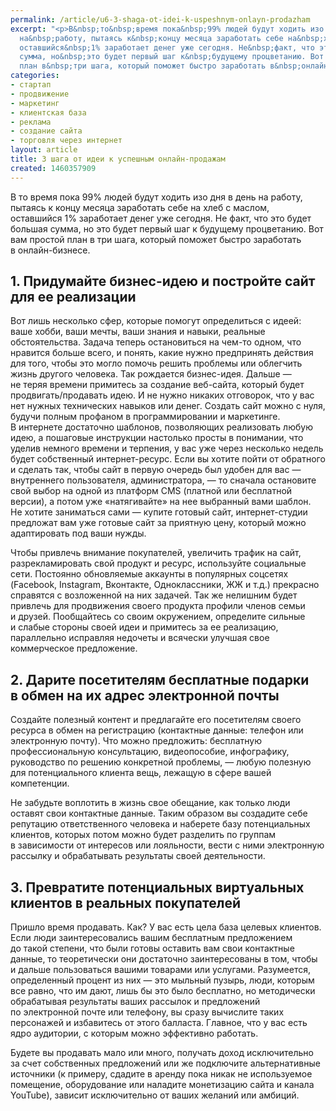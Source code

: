 ```yaml
---
permalink: /article/u6-3-shaga-ot-idei-k-uspeshnym-onlayn-prodazham
excerpt: "<p>В&nbsp;то&nbsp;время пока&nbsp;99% людей будут ходить изо дня в&nbsp;день
  на&nbsp;работу, пытаясь к&nbsp;концу месяца заработать себе на&nbsp;хлеб с&nbsp;маслом,
  оставшийся&nbsp;1% заработает денег уже сегодня. Не&nbsp;факт, что это будет большая
  сумма, но&nbsp;это будет первый шаг к&nbsp;будущему процветанию. Вот вам простой
  план в&nbsp;три шага, который поможет быстро заработать в&nbsp;онлайн-бизнесе.</p>"
categories:
- стартап
- продвижение
- маркетинг
- клиентская база
- реклама
- создание сайта
- торговля через интернет
layout: article
title: 3 шага от идеи к успешным онлайн-продажам
created: 1460357909
---
```

В то время пока 99% людей будут ходить изо дня в день на работу, пытаясь к концу месяца заработать себе на хлеб с маслом, оставшийся 1% заработает денег уже сегодня. Не факт, что это будет большая сумма, но это будет первый шаг к будущему процветанию. Вот вам простой план в три шага, который поможет быстро заработать в онлайн-бизнесе.

## 1. Придумайте бизнес-идею и постройте сайт для ее реализации ##

Вот лишь несколько сфер, которые помогут определиться с идеей: ваше хобби, ваши мечты, ваши знания и навыки, реальные обстоятельства. Задача теперь остановиться на чем-то одном, что нравится больше всего, и понять, какие нужно предпринять действия для того, чтобы это могло помочь решить проблемы или облегчить жизнь другого человека. Так рождается бизнес-идея. Дальше — не теряя времени примитесь за создание веб-сайта, который будет продвигать/продавать идею. И не нужно никаких отговорок, что у вас нет нужных технических навыков или денег. Создать сайт можно с нуля, будучи полным профаном в программировании и маркетинге. В интернете достаточно шаблонов, позволяющих реализовать любую идею, а пошаговые инструкции настолько просты в понимании, что уделив немного времени и терпения, у вас уже через несколько недель будет собственный интернет-ресурс. Если вы хотите пойти от обратного и сделать так, чтобы сайт в первую очередь был удобен для вас — внутреннего пользователя, администратора, — то сначала остановите свой выбор на одной из платформ CMS (платной или бесплатной версии), а потом уже «натягивайте» на нее выбранный вами шаблон. Не хотите заниматься сами — купите готовый сайт, интернет-студии предложат вам уже готовые сайт за приятную цену, который можно адаптировать под ваши нужды.

Чтобы привлечь внимание покупателей, увеличить трафик на сайт, разрекламировать свой продукт и ресурс, используйте социальные сети. Постоянно обновляемые аккаунты в популярных соцсетях (Facebook, Instagram, Вконтакте, Одноклассники, ЖЖ и т.д.) прекрасно справятся с возложенной на них задачей. Так же нелишним будет привлечь для продвижения своего продукта профили членов семьи и друзей. Пообщайтесь со своим окружением, определите сильные и слабые стороны своей идеи и примитесь за ее реализацию, параллельно исправляя недочеты и всячески улучшая свое коммерческое предложение.

## 2. Дарите посетителям бесплатные подарки в обмен на их адрес электронной почты ##

Создайте полезный контент и предлагайте его посетителям своего ресурса в обмен на регистрацию (контактные данные: телефон или электронную почту). Что можно предложить: бесплатную профессиональную консультацию, видеопособие, инфографику, руководство по решению конкретной проблемы, — любую полезную для потенциального клиента вещь, лежащую в сфере вашей компетенции.

Не забудьте воплотить в жизнь свое обещание, как только люди оставят свои контактные данные. Таким образом вы создадите себе репутацию ответственного человека и наберете базу потенциальных клиентов, которых потом можно будет разделить по группам в зависимости от интересов или лояльности, вести с ними электронную рассылку и обрабатывать результаты своей деятельности.

## 3. Превратите потенциальных виртуальных клиентов в реальных покупателей ##

Пришло время продавать. Как? У вас есть цела база целевых клиентов. Если люди заинтересовались вашим бесплатным предложением до такой степени, что были готовы оставить вам свои контактные данные, то теоретически они достаточно заинтересованы в том, чтобы и дальше пользоваться вашими товарами или услугами. Разумеется, определенный процент из них — это мыльный пузырь, люди, которым все равно, что им дают, лишь бы это было бесплатно, но методически обрабатывая результаты ваших рассылок и предложений по электронной почте или телефону, вы сразу вычислите таких персонажей и избавитесь от этого балласта. Главное, что у вас есть ядро аудитории, с которым можно эффективно работать.

Будете вы продавать мало или много, получать доход исключительно за счет собственных предложений или же подключите альтернативные источники (к примеру, сдадите в аренду пока никак не используемое помещение, оборудование или наладите монетизацию сайта и канала YouTube), зависит исключительно от ваших желаний или амбиций.
